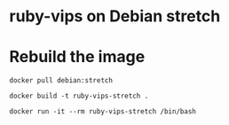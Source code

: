 # ruby-vips on Debian stretch

# Rebuild the image

	docker pull debian:stretch

	docker build -t ruby-vips-stretch .

	docker run -it --rm ruby-vips-stretch /bin/bash


